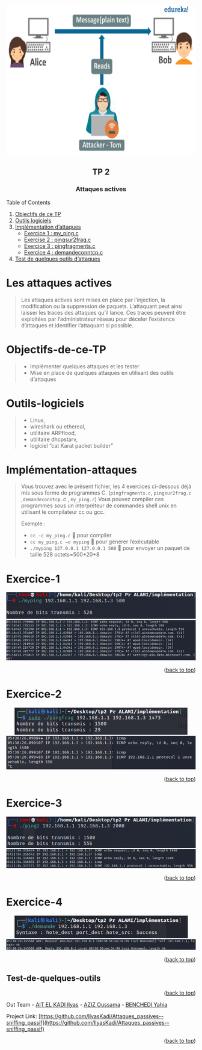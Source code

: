 <div id="top"></div>



<!-- PROJECT LOGO -->
<br />
<div align="center">
    <img src="images/logo.png" alt="Logo" width="700" height="400">
  <h2 align="center">TP 2</h2>
  <h3 align="center">Attaques actives</h3>
</div>



<!-- TABLE OF CONTENTS -->

  <summary>Table of Contents</summary>
  <ol>
   <li><a href="#Objectifs-de-ce-TP">Objectifs de ce TP</a></li>
   <li><a href="#Outils-logiciels">Outils logiciels</a></li>
      <li>
        <a href="#Implémentation-attaques">Implémentation d’attaques</a>
           <ul>
              <li><a href="#Exercice-1">Exercice 1 : my_ping.c</a></li>
              <li><a href="#Exercice-2">Exercise 2 : pingsur2frag.c</a></li>
              <li><a href="#Exercice-3">Exercice 3 : pingfragments.c</a></li>
              <li><a href="#Exercice-4">Exercice 4 : demandeconntcp.c</a></li>
           </ul>
        </li>
    <li><a href="#Test-de-quelques-outils">Test de quelques outils d’attaques</a></li>
   </ol>

# Les attaques actives

> Les attaques actives sont mises en place par l’injection, la modification ou la suppression de
> paquets. L’attaquant peut ainsi laisser les traces des attaques qu’il lance. Ces traces peuvent
> être exploitées par l’administrateur réseau pour déceler l’existence d’attaques et identifier
> l’attaquant si possible. 



# Objectifs-de-ce-TP
> - Implémenter quelques attaques et les tester
> - Mise en place de quelques attaques en utilisant des outils d’attaques

# Outils-logiciels
> - Linux, 
> - wireshark ou ethereal, 
> - utilitaire ARPflood, 
> - utilitaire dhcpstarv, 
> - logiciel “cat Karat packet
builder”

# Implémentation-attaques

> Vous trouvez avec le présent fichier, les 4 exercices ci-dessous déjà mis sous forme de
> programmes C. (`pingfragments.c`, `pingsur2frag.c` ,`demandeconntcp.`c , `my_ping.c`)
> Vous pouvez compiler ces programmes sous un interpréteur de commandes shell unix en
> utilisant le compilateur cc ou gcc.
> 
> Exemple :
> - `cc -c my_ping.c`  pour compiler
> - `cc my_ping.c –o myping`  pour générer l’exécutable
> - `./myping 127.0.0.1 127.0.0.1 500`  pour envoyer un paquet de taille 528
> octets=500+20+8

# Exercice-1

<div align="center">
    <img src="images/myping.png">
</div>

<div align="center">
    <img src="images/tcpMyPing.png">
</div>

<p align="right">(<a href="#top">back to top</a>)</p>


# Exercice-2

<div align="center">
    <img src="images/pingFrag.png">
</div>

<div align="center">
    <img src="images/tcpPingFrag.png">
</div>

<p align="right">(<a href="#top">back to top</a>)</p>

# Exercice-3

<div align="center">
    <img src="images/ping2.png">
</div>

<div align="center">
    <img src="images/tcpPing2.png">
</div>

<p align="right">(<a href="#top">back to top</a>)</p>

# Exercice-4

<div align="center">
    <img src="images/demande.png">
</div>

<div align="center">
    <img src="images/tcpdemande.png">
</div>

<p align="right">(<a href="#top">back to top</a>)</p>


## Test-de-quelques-outils



<p align="right">(<a href="#top">back to top</a>)</p>








Out Team - [AIT EL KADI Ilyas](https://github.com/IlyasKadi) - [AZIZ Oussama](https://github.com/ATAMAN0) - [BENCHEDI Yahia](https://github.com/Ben776ya)

Project Link: [https://github.com/IlyasKadi/Attaques_passives--sniffing_passif](https://github.com/IlyasKadi/Attaques_passives--sniffing_passif)

<p align="right">(<a href="#top">back to top</a>)</p>
